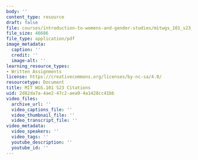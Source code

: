 ```yaml
---
body: ''
content_type: resource
draft: false
file: courses/introduction-to-womens-and-gender-studies/mitwgs_101_s23_citations.pdf
file_size: 46686
file_type: application/pdf
image_metadata:
  caption: ''
  credit: ''
  image-alt: ''
learning_resource_types:
- Written Assignments
license: https://creativecommons.org/licenses/by-nc-sa/4.0/
resourcetype: Document
title: MIT WGS.101 S23 Citations
uid: 2d82da7a-4ae2-47c2-aea9-4a1428cc41bb
video_files:
  archive_url: ''
  video_captions_file: ''
  video_thumbnail_file: ''
  video_transcript_file: ''
video_metadata:
  video_speakers: ''
  video_tags: ''
  youtube_description: ''
  youtube_id: ''
---
```

